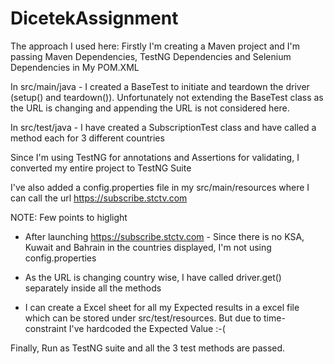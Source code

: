 # DicetekAssignment



The approach I used here:
Firstly I'm creating a Maven project and I'm passing Maven Dependencies, TestNG Dependencies and Selenium Dependencies in My POM.XML

In src/main/java - I created a BaseTest to initiate and teardown the driver (setup() and teardown()). Unfortunately not extending the BaseTest class as the URL is changing and appending the URL is not considered here.

In src/test/java - I have created a SubscriptionTest class and have called a method each for 3 different countries

Since I'm using TestNG for annotations and Assertions for validating, I converted my entire project to TestNG Suite

I've also added a config.properties file in my src/main/resources where I can call the url https://subscribe.stctv.com

NOTE: Few points to higlight
- After launching https://subscribe.stctv.com - Since there is no KSA, Kuwait and Bahrain in the countries displayed, I'm not using config.properties

- As the URL is changing country wise, I have called driver.get() separately inside all the methods

- I can create a Excel sheet for all my Expected results in a excel file which can be stored under src/test/resources. But due to time-constraint I've hardcoded the Expected Value :-(

Finally, Run as TestNG suite and all the 3 test methods are passed.

